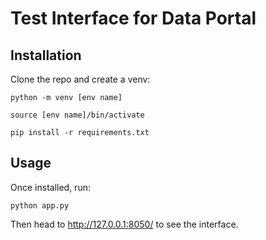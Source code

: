 # Test Interface for Data Portal

## Installation

Clone the repo and create a venv:

`python -m venv [env name]`

`source [env name]/bin/activate`

`pip install -r requirements.txt`

## Usage

Once installed, run:

`python app.py`

Then head to http://127.0.0.1:8050/ to see the interface.
